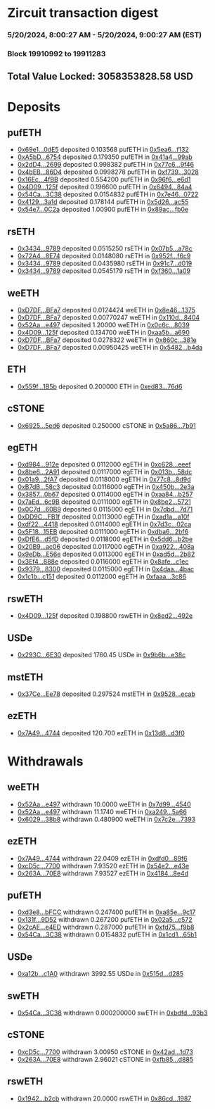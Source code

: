 # Zircuit transaction digest
### 5/20/2024, 8:00:27 AM - 5/20/2024, 9:00:27 AM (EST)
### Block 19910992 to 19911283

## Total Value Locked: 3058353828.58 USD

# Deposits
## pufETH
- [0x69e1...0dE5](https://etherscan.io/address/0x69e19A6a1F341d89193bf86Fbdb1209814B90dE5) deposited 0.103568 pufETH in [0x5ea6...f132](https://etherscan.io/tx/0x69e19A6a1F341d89193bf86Fbdb1209814B90dE5)
- [0xA5bD...6754](https://etherscan.io/address/0xA5bD5c43337f6171969Ed96Ee5DE47fe908B6754) deposited 0.179350 pufETH in [0x41a4...99ab](https://etherscan.io/tx/0xA5bD5c43337f6171969Ed96Ee5DE47fe908B6754)
- [0x2dD4...2699](https://etherscan.io/address/0x2dD432B98FE61c19425Ef3EF17D8cB3053F22699) deposited 0.998382 pufETH in [0x77c6...9f46](https://etherscan.io/tx/0x2dD432B98FE61c19425Ef3EF17D8cB3053F22699)
- [0x4bEB...86D4](https://etherscan.io/address/0x4bEBf232cf344e6CDaaB4E16BDC07aAA7c9786D4) deposited 0.0998278 pufETH in [0xf739...3028](https://etherscan.io/tx/0x4bEBf232cf344e6CDaaB4E16BDC07aAA7c9786D4)
- [0x16Ec...4fBB](https://etherscan.io/address/0x16Ecd6ECDa9AfCF3975e3856b1799Af99b414fBB) deposited 0.554200 pufETH in [0x96f6...e6d1](https://etherscan.io/tx/0x16Ecd6ECDa9AfCF3975e3856b1799Af99b414fBB)
- [0x4D09...125f](https://etherscan.io/address/0x4D096e004CC91cfEA56bDD7B469a44DFBc0e125f) deposited 0.196600 pufETH in [0x6494...84a4](https://etherscan.io/tx/0x4D096e004CC91cfEA56bDD7B469a44DFBc0e125f)
- [0x54Ca...3C38](https://etherscan.io/address/0x54Ca5EE43Bc0D3d6C4159A9FDfE2151cF2F93C38) deposited 0.0154832 pufETH in [0x7e46...0722](https://etherscan.io/tx/0x54Ca5EE43Bc0D3d6C4159A9FDfE2151cF2F93C38)
- [0x4129...3a1d](https://etherscan.io/address/0x4129dd8DE588D7c09E3b250Df7C13075d0863a1d) deposited 0.178144 pufETH in [0x5d26...ac55](https://etherscan.io/tx/0x4129dd8DE588D7c09E3b250Df7C13075d0863a1d)
- [0x54e7...0C2a](https://etherscan.io/address/0x54e71C3911Ccaf76827496779dDB21Af477b0C2a) deposited 1.00900 pufETH in [0x89ac...fb0e](https://etherscan.io/tx/0x54e71C3911Ccaf76827496779dDB21Af477b0C2a)
## rsETH
- [0x3434...9789](https://etherscan.io/address/0x34349c5569e7B846c3558961552D2202760A9789) deposited 0.0515250 rsETH in [0x07b5...a78c](https://etherscan.io/tx/0x34349c5569e7B846c3558961552D2202760A9789)
- [0x72A4...8E74](https://etherscan.io/address/0x72A434d09b569B4D007CB96E82f05761A6268E74) deposited 0.0148080 rsETH in [0x952f...f6c9](https://etherscan.io/tx/0x72A434d09b569B4D007CB96E82f05761A6268E74)
- [0x3434...9789](https://etherscan.io/address/0x34349c5569e7B846c3558961552D2202760A9789) deposited 0.0435980 rsETH in [0x91c7...d019](https://etherscan.io/tx/0x34349c5569e7B846c3558961552D2202760A9789)
- [0x3434...9789](https://etherscan.io/address/0x34349c5569e7B846c3558961552D2202760A9789) deposited 0.0545179 rsETH in [0xf360...1a09](https://etherscan.io/tx/0x34349c5569e7B846c3558961552D2202760A9789)
## weETH
- [0xD7DF...BFa7](https://etherscan.io/address/0xD7DF7E085214743530afF339aFC420c7c720BFa7) deposited 0.0124424 weETH in [0x8e46...1375](https://etherscan.io/tx/0xD7DF7E085214743530afF339aFC420c7c720BFa7)
- [0xD7DF...BFa7](https://etherscan.io/address/0xD7DF7E085214743530afF339aFC420c7c720BFa7) deposited 0.00770247 weETH in [0x110d...8404](https://etherscan.io/tx/0xD7DF7E085214743530afF339aFC420c7c720BFa7)
- [0x52Aa...e497](https://etherscan.io/address/0x52Aa899454998Be5b000Ad077a46Bbe360F4e497) deposited 1.20000 weETH in [0x0c6c...8039](https://etherscan.io/tx/0x52Aa899454998Be5b000Ad077a46Bbe360F4e497)
- [0x4D09...125f](https://etherscan.io/address/0x4D096e004CC91cfEA56bDD7B469a44DFBc0e125f) deposited 0.134700 weETH in [0xaa5b...a690](https://etherscan.io/tx/0x4D096e004CC91cfEA56bDD7B469a44DFBc0e125f)
- [0xD7DF...BFa7](https://etherscan.io/address/0xD7DF7E085214743530afF339aFC420c7c720BFa7) deposited 0.0278322 weETH in [0x860c...381e](https://etherscan.io/tx/0xD7DF7E085214743530afF339aFC420c7c720BFa7)
- [0xD7DF...BFa7](https://etherscan.io/address/0xD7DF7E085214743530afF339aFC420c7c720BFa7) deposited 0.00950425 weETH in [0x5482...b4da](https://etherscan.io/tx/0xD7DF7E085214743530afF339aFC420c7c720BFa7)
## ETH
- [0x559f...1B5b](https://etherscan.io/address/0x559f5c0eF30BaF94b8BED5298C4A7Ec718261B5b) deposited 0.200000 ETH in [0xed83...76d6](https://etherscan.io/tx/0x559f5c0eF30BaF94b8BED5298C4A7Ec718261B5b)
## cSTONE
- [0x6925...5ed6](https://etherscan.io/address/0x69252A93a6d8f51FA9E05B0C4Bb481F33b9f5ed6) deposited 0.250000 cSTONE in [0x5a86...7b91](https://etherscan.io/tx/0x69252A93a6d8f51FA9E05B0C4Bb481F33b9f5ed6)
## egETH
- [0xd984...912e](https://etherscan.io/address/0xd984fe5346CD521499c329Ee822Df6350f30912e) deposited 0.0112000 egETH in [0xc628...eeef](https://etherscan.io/tx/0xd984fe5346CD521499c329Ee822Df6350f30912e)
- [0x8be6...2A91](https://etherscan.io/address/0x8be65ff6829578Eddd91EC118B65C35508812A91) deposited 0.0117000 egETH in [0x013b...58dc](https://etherscan.io/tx/0x8be65ff6829578Eddd91EC118B65C35508812A91)
- [0x01a9...2fA7](https://etherscan.io/address/0x01a9e524ecc34D180A48230aa684cF83E5e72fA7) deposited 0.0118000 egETH in [0x77c8...8d9d](https://etherscan.io/tx/0x01a9e524ecc34D180A48230aa684cF83E5e72fA7)
- [0xB7dB...58c3](https://etherscan.io/address/0xB7dB8A4186dC4019988E639ff7CECb8dc27b58c3) deposited 0.0116000 egETH in [0x450b...2e3a](https://etherscan.io/tx/0xB7dB8A4186dC4019988E639ff7CECb8dc27b58c3)
- [0x3857...0b67](https://etherscan.io/address/0x3857fAe95b9d4E43F0b9b0DaD18B26188Cf30b67) deposited 0.0114000 egETH in [0xaa84...b257](https://etherscan.io/tx/0x3857fAe95b9d4E43F0b9b0DaD18B26188Cf30b67)
- [0x7aEd...6c9B](https://etherscan.io/address/0x7aEd6b9c724DB34CE1B43D31f929148d574d6c9B) deposited 0.0111000 egETH in [0x8be2...5721](https://etherscan.io/tx/0x7aEd6b9c724DB34CE1B43D31f929148d574d6c9B)
- [0x0C7d...60B9](https://etherscan.io/address/0x0C7d48B13BAE0F9981AbcCD26b0Cf6B1f3Fb60B9) deposited 0.0115000 egETH in [0x7dbd...7d71](https://etherscan.io/tx/0x0C7d48B13BAE0F9981AbcCD26b0Cf6B1f3Fb60B9)
- [0xDD9C...FB1f](https://etherscan.io/address/0xDD9CA765CF4CD36526349c14D51d2F4E7090FB1f) deposited 0.0113000 egETH in [0xad1a...a10f](https://etherscan.io/tx/0xDD9CA765CF4CD36526349c14D51d2F4E7090FB1f)
- [0xdf22...4418](https://etherscan.io/address/0xdf2223D1266cBE0fE07dfc0E8bf20D8850924418) deposited 0.0114000 egETH in [0x7d3c...02ca](https://etherscan.io/tx/0xdf2223D1266cBE0fE07dfc0E8bf20D8850924418)
- [0x5F18...15EB](https://etherscan.io/address/0x5F18f24E23E81B603326314A069BDd407D0d15EB) deposited 0.0111000 egETH in [0xdba6...2bf6](https://etherscan.io/tx/0x5F18f24E23E81B603326314A069BDd407D0d15EB)
- [0xDfE6...d5fD](https://etherscan.io/address/0xDfE66e6e4d1e97D291F31F8442E9dcEC41fed5fD) deposited 0.0118000 egETH in [0x5dd6...b2be](https://etherscan.io/tx/0xDfE66e6e4d1e97D291F31F8442E9dcEC41fed5fD)
- [0x20B9...ac06](https://etherscan.io/address/0x20B9C203dE58A369fB80Fa9643A6BC54237eac06) deposited 0.0117000 egETH in [0xa922...408a](https://etherscan.io/tx/0x20B9C203dE58A369fB80Fa9643A6BC54237eac06)
- [0x9eDb...E56e](https://etherscan.io/address/0x9eDb25f2836bA6CBefd68C197E1D0d22c171E56e) deposited 0.0113000 egETH in [0xad5d...2b82](https://etherscan.io/tx/0x9eDb25f2836bA6CBefd68C197E1D0d22c171E56e)
- [0x3Ef4...888e](https://etherscan.io/address/0x3Ef42bA2BC4B0DDA94e60F7Ab5fa0834E57E888e) deposited 0.0116000 egETH in [0x8afe...c1ec](https://etherscan.io/tx/0x3Ef42bA2BC4B0DDA94e60F7Ab5fa0834E57E888e)
- [0x9379...8300](https://etherscan.io/address/0x93796702d50972d8584A8CfF861C1E1946688300) deposited 0.0115000 egETH in [0x4daa...4bac](https://etherscan.io/tx/0x93796702d50972d8584A8CfF861C1E1946688300)
- [0x1c1b...c151](https://etherscan.io/address/0x1c1b680055C03618B9038F3F992dCA23F41cc151) deposited 0.0112000 egETH in [0xfaaa...3c86](https://etherscan.io/tx/0x1c1b680055C03618B9038F3F992dCA23F41cc151)
## rswETH
- [0x4D09...125f](https://etherscan.io/address/0x4D096e004CC91cfEA56bDD7B469a44DFBc0e125f) deposited 0.198800 rswETH in [0x8ed2...492e](https://etherscan.io/tx/0x4D096e004CC91cfEA56bDD7B469a44DFBc0e125f)
## USDe
- [0x293C...6E30](https://etherscan.io/address/0x293C6937D8D82e05B01335F7B33FBA0c8e256E30) deposited 1760.45 USDe in [0x9b6b...e38c](https://etherscan.io/tx/0x293C6937D8D82e05B01335F7B33FBA0c8e256E30)
## mstETH
- [0x37Ce...Ee78](https://etherscan.io/address/0x37Ce06E32ddabA38694EdC3d5904F2A062B9Ee78) deposited 0.297524 mstETH in [0x9528...ecab](https://etherscan.io/tx/0x37Ce06E32ddabA38694EdC3d5904F2A062B9Ee78)
## ezETH
- [0x7A49...4744](https://etherscan.io/address/0x7A493Be5c2ce014cD049Bf178a1ac0Db1B434744) deposited 120.700 ezETH in [0x13d8...d3f0](https://etherscan.io/tx/0x7A493Be5c2ce014cD049Bf178a1ac0Db1B434744)
# Withdrawals
## weETH
- [0x52Aa...e497](https://etherscan.io/address/0x52Aa899454998Be5b000Ad077a46Bbe360F4e497) withdrawn 10.0000 weETH in [0x7d99...4540](https://etherscan.io/tx/0x52Aa899454998Be5b000Ad077a46Bbe360F4e497)
- [0x52Aa...e497](https://etherscan.io/address/0x52Aa899454998Be5b000Ad077a46Bbe360F4e497) withdrawn 11.1740 weETH in [0xa249...5a66](https://etherscan.io/tx/0x52Aa899454998Be5b000Ad077a46Bbe360F4e497)
- [0x6029...38b8](https://etherscan.io/address/0x60292eE7AC453105B4E1f9893FD2193A953838b8) withdrawn 0.480900 weETH in [0x7c2e...7393](https://etherscan.io/tx/0x60292eE7AC453105B4E1f9893FD2193A953838b8)
## ezETH
- [0x7A49...4744](https://etherscan.io/address/0x7A493Be5c2ce014cD049Bf178a1ac0Db1B434744) withdrawn 22.0409 ezETH in [0xdfd0...89f6](https://etherscan.io/tx/0x7A493Be5c2ce014cD049Bf178a1ac0Db1B434744)
- [0xcD5c...7700](https://etherscan.io/address/0xcD5c5c35608fB886B02419A5175E940794B07700) withdrawn 7.93520 ezETH in [0x54e2...e43e](https://etherscan.io/tx/0xcD5c5c35608fB886B02419A5175E940794B07700)
- [0x263A...70E8](https://etherscan.io/address/0x263A7A2F3E457459387748cB58B45cd0D19a70E8) withdrawn 7.93527 ezETH in [0x4184...8e4d](https://etherscan.io/tx/0x263A7A2F3E457459387748cB58B45cd0D19a70E8)
## pufETH
- [0xd3e8...bFCC](https://etherscan.io/address/0xd3e8B1fB5F256e7A4C4AE31F8d6379eb1C6dbFCC) withdrawn 0.247400 pufETH in [0xa85e...9c17](https://etherscan.io/tx/0xd3e8B1fB5F256e7A4C4AE31F8d6379eb1C6dbFCC)
- [0x131f...9D52](https://etherscan.io/address/0x131fFA89746dc1fD2290064799A8D51821a39D52) withdrawn 0.267200 pufETH in [0x02a5...c572](https://etherscan.io/tx/0x131fFA89746dc1fD2290064799A8D51821a39D52)
- [0x2cAE...e4ED](https://etherscan.io/address/0x2cAE55aB2484F2c02824d91D81884755BDa7e4ED) withdrawn 0.287000 pufETH in [0xfd75...f9b8](https://etherscan.io/tx/0x2cAE55aB2484F2c02824d91D81884755BDa7e4ED)
- [0x54Ca...3C38](https://etherscan.io/address/0x54Ca5EE43Bc0D3d6C4159A9FDfE2151cF2F93C38) withdrawn 0.0154832 pufETH in [0x1cd1...65b1](https://etherscan.io/tx/0x54Ca5EE43Bc0D3d6C4159A9FDfE2151cF2F93C38)
## USDe
- [0xa12b...c1A0](https://etherscan.io/address/0xa12bE66DC0c7F33050692B7CCf44723454E5c1A0) withdrawn 3992.55 USDe in [0x515d...d285](https://etherscan.io/tx/0xa12bE66DC0c7F33050692B7CCf44723454E5c1A0)
## swETH
- [0x54Ca...3C38](https://etherscan.io/address/0x54Ca5EE43Bc0D3d6C4159A9FDfE2151cF2F93C38) withdrawn 0.000200000 swETH in [0xbdfd...93b3](https://etherscan.io/tx/0x54Ca5EE43Bc0D3d6C4159A9FDfE2151cF2F93C38)
## cSTONE
- [0xcD5c...7700](https://etherscan.io/address/0xcD5c5c35608fB886B02419A5175E940794B07700) withdrawn 3.00950 cSTONE in [0x42ad...1d73](https://etherscan.io/tx/0xcD5c5c35608fB886B02419A5175E940794B07700)
- [0x263A...70E8](https://etherscan.io/address/0x263A7A2F3E457459387748cB58B45cd0D19a70E8) withdrawn 2.96021 cSTONE in [0xfb85...d885](https://etherscan.io/tx/0x263A7A2F3E457459387748cB58B45cd0D19a70E8)
## rswETH
- [0x1942...b2cb](https://etherscan.io/address/0x1942C4EE0939c38Cbca5C5401c6531649B74b2cb) withdrawn 20.0000 rswETH in [0x86cd...1987](https://etherscan.io/tx/0x1942C4EE0939c38Cbca5C5401c6531649B74b2cb)
